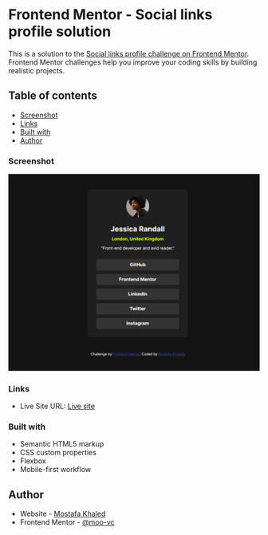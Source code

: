# Frontend Mentor - Social links profile solution

This is a solution to the [Social links profile challenge on Frontend Mentor](https://www.frontendmentor.io/challenges/social-links-profile-UG32l9m6dQ). Frontend Mentor challenges help you improve your coding skills by building realistic projects.

## Table of contents

- [Screenshot](#screenshot)
- [Links](#links)
- [Built with](#built-with)
- [Author](#author)

### Screenshot

![](./screenshot.png)

### Links

- Live Site URL: [Live site](https://social-links-profile-olive.vercel.app)

### Built with

- Semantic HTML5 markup
- CSS custom properties
- Flexbox
- Mobile-first workflow

## Author

- Website - [Mostafa Khaled](https:/mostafa-khaled.vercel.app)
- Frontend Mentor - [@moo-vc](https://www.frontendmentor.io/profile/moo-vc)
